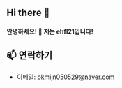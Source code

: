 ## Hi there 👋

<!--
**ehfl21/ehfl21** is a ✨ _special_ ✨ repository because its `README.md` (this file) appears on your GitHub profile.

Here are some ideas to get you started:

- 🔭 I’m currently working on ...
- 🌱 I’m currently learning ...
- 👯 I’m looking to collaborate on ...
- 🤔 I’m looking for help with ...
- 💬 Ask me about ...
- 📫 How to reach me: ...
- 😄 Pronouns: ...
- ⚡ Fun fact: ...
-->
#### 안녕하세요! 👋 저는 ehfl21입니다!



## 📫 연락하기
- 이메일: okmijn050529@naver.com


